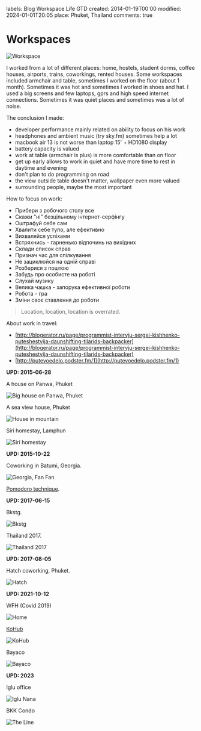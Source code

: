 labels: Blog
        Workspace
        Life
        GTD
created: 2014-01-19T00:00
modified: 2024-01-01T20:05
place: Phuket, Thailand
comments: true

# Workspaces

![Workspace](workspace.png)

I worked from a lot of different places: home, hostels, student dorms, coffee houses, airports, trains, coworkings, rented houses. Some workspaces included armchair and table, sometimes I worked on the floor (about 1 month). Sometimes it was hot and sometimes I worked in shoes and hat. I used a big screens and few laptops, gprs and high speed internet connections. Sometimes it was quiet places and sometimes was a lot of noise.

The conclusion I made:

- developer performance mainly related on ability to focus on his work
- headphones and ambient music (try sky.fm) sometimes help a lot
- macbook air 13 is not worse than laptop 15' + HD1080 display
- battery capacity is valued
- work at table (armchair is plus) is more comfortable than on floor
- get up early allows to work in quiet and have more time to rest in daytime and evening
- don't plan to do programming on road
- the view outside table doesn't matter, wallpaper even more valued
- surrounding people, maybe the most important

How to focus on work:

- Прибери з робочого столу все
- Скажи "ні" безцільному інтернет-серфінгу
- Оштрафуй себе сам
- Хвалити себе тупо, але ефективно
- Вихваляйся успіхами
- Встряхнись - гарненько відпочинь на вихідних
- Склади список справ
- Признач час для спілкування
- Не зациклюйся на одній справі
- Розберися з поштою
- Забудь про особисте на роботі
- Слухай музику
- Велика чашка - запорука ефективної роботи
- Робота - гра
- Зміни своє ставлення до роботи

> Location, location, location is overrated.

About work in travel:

- [http://blogerator.ru/page/programmist-intervju-sergei-kishhenko-puteshestvija-daunshifting-tilarids-backpacker](http://blogerator.ru/page/programmist-intervju-sergei-kishhenko-puteshestvija-daunshifting-tilarids-backpacker)
- [http://putevoedelo.podster.fm/1](http://putevoedelo.podster.fm/1)

**UPD: 2015-06-28**

A house on Panwa, Phuket

![Big house on Panwa, Phuket](panwa_house.jpg)

A sea view house, Phuket

![House in mountain](panwa_mountain_house.jpg)

Siri homestay, Lamphun

![Siri homestay](lamphun_siri.jpg)

**UPD: 2015-10-22**

Coworking in Batumi, Georgia.

![Georgia, Fan Fan](georgia_fanfan.jpg)

[Pomodoro technique](http://pomodorotechnique.com/).

**UPD: 2017-06-15**

Bkstg.

![Bkstg](bkstg_ws.jpg)

Thailand 2017.

![Thailand 2017](thailand_2017.jpg)

**UPD: 2017-08-05**

Hatch coworking, Phuket.

![Hatch](hatch.jpg)

**UPD: 2021-10-12**

WFH (Covid 2019)

![Home](home_2020.jpg)

[KoHub](https://kohub.org/)

![KoHub](kohub.jpg)

Bayaco

![Bayaco](bayaco.jpg)

**UPD: 2023**

Iglu office

![Iglu Nana](iglu_nana.jpg)

BKK Condo

![The Line](the_line.jpg)
